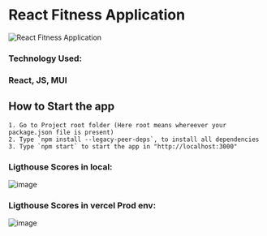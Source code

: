 # React Fitness Application

![React Fitness Application](https://i.ibb.co/Yt9spGc/image.png)

### Technology Used:
### React, JS, MUI

## How to Start the app
    1. Go to Project root folder (Here root means whereever your package.json file is present)
    2. Type `npm install --legacy-peer-deps`, to install all dependencies
    3. Type `npm start` to start the app in "http://localhost:3000"
### Ligthouse Scores in local:
![image](https://github.com/nsridatta/project_fitness_app-jsm/assets/10706953/39a30855-4e0e-46bf-91d9-6b07b17637b7)
### Ligthouse Scores in vercel Prod env:
![image](https://github.com/nsridatta/project_fitness_app-jsm/assets/10706953/28151345-badc-49d5-811e-31f13b57c82e)
